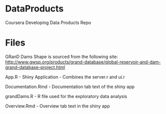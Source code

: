 # DataProducts
Coursera Developing Data Products Repo

# Files

GRanD Dams Shape is sourced from the following site: http://www.gwsp.org/products/grand-database/global-reservoir-and-dam-grand-database-project.html

App.R - Shiny Application - Combines the server.r and ui.r

Documentation.Rmd - Documentation tab text of the shiny app

grandDams.R - R file used for the exploratory data analysis

Overview.Rmd - Overview tab text in the shiny app
